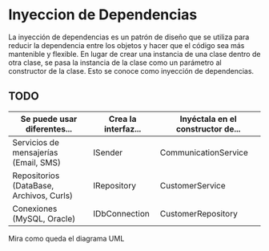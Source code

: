 ﻿# Inyeccion de Dependencias

La inyección de dependencias es un patrón de diseño que se utiliza para reducir la dependencia entre los objetos y hacer que el código sea más mantenible y flexible. En lugar de crear una instancia de una clase dentro de otra clase, se pasa la instancia de la clase como un parámetro al constructor de la clase. Esto se conoce como inyección de dependencias.

## TODO

| Se puede usar diferentes...                                         | Crea la interfaz...                            | Inyéctala en el constructor de...                           |
|----------------------------------------------|---------------------------------|--------------------------------|
|  Servicios de mensajerías (Email, SMS) |  ISender |  CommunicationService |
| Repositorios (DataBase, Archivos, Curls)    | IRepository  | CustomerService |
| Conexiones (MySQL, Oracle)                  | IDbConnection | CustomerRepository |

Mira como queda el diagrama UML